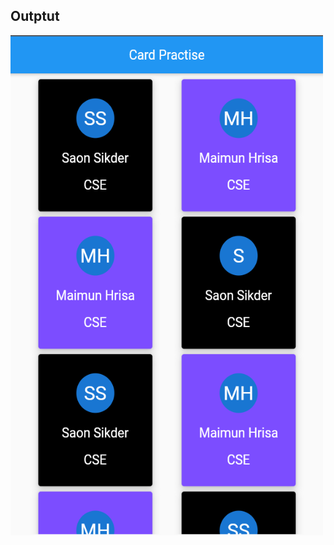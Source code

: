 ## Outptut
<img src="/FlutterPractice/Widgets/CardWidget/cardWidget.png/" alt="card" width="500" height="800">
